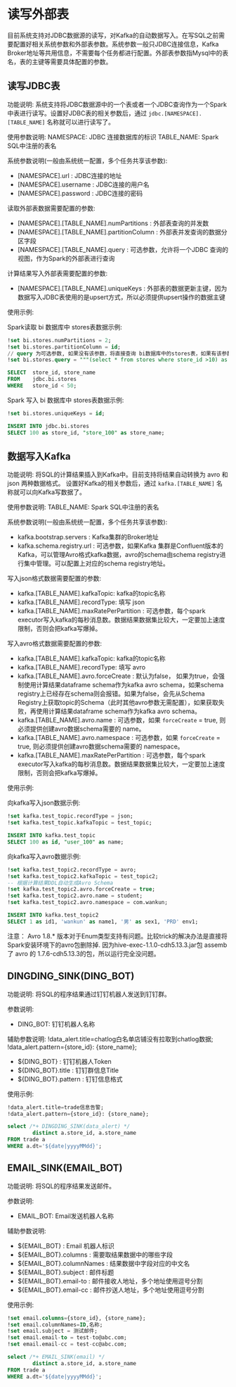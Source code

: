 # 读写外部表

目前系统支持对JDBC数据源的读写，对Kafka的自动数据写入。在写SQL之前需要配置好相关系统参数和外部表参数。系统参数一般只JDBC连接信息，Kafka Broker地址等共用信息，不需要每个任务都进行配置。外部表参数指Mysql中的表名，表的主键等需要具体配置的参数。

## 读写JDBC表

功能说明:
系统支持将JDBC数据源中的一个表或者一个JDBC查询作为一个Spark中表进行读写。设置好JDBC表的相关参数后，通过 `jdbc.[NAMESPACE].[TABLE_NAME]` 名称就可以进行读写了。

使用参数说明:
NAMESPACE: JDBC 连接数据库的标识
TABLE_NAME: Spark SQL中注册的表名

系统参数说明(一般由系统统一配置，多个任务共享该参数):
* [NAMESPACE].url : JDBC连接的地址
* [NAMESPACE].username : JDBC连接的用户名
* [NAMESPACE].password : JDBC连接的密码

读取外部表数据需要配置的参数:
* [NAMESPACE].[TABLE_NAME].numPartitions : 外部表查询的并发数
* [NAMESPACE].[TABLE_NAME].partitionColumn : 外部表并发查询的数据分区字段
* [NAMESPACE].[TABLE_NAME].query : 可选参数，允许将一个JDBC 查询的视图，作为Spark的外部表进行查询

计算结果写入外部表需要配置的参数:
* [NAMESPACE].[TABLE_NAME].uniqueKeys : 外部表的数据更新主键，因为数据写入JDBC表使用的是upsert方式，所以必须提供upsert操作的数据主键

使用示例:

Spark读取 bi 数据库中 stores表数据示例:

```sql
!set bi.stores.numPartitions = 2; 
!set bi.stores.partitionColumn = id;
// query 为可选参数, 如果没有该参数，将直接查询 bi数据库中的stores表，如果有该参数，会查询query的查询结果视图
!set bi.stores.query = """(select * from stores where store_id >10) as subq""";

SELECT  store_id, store_name
FROM    jdbc.bi.stores
WHERE   store_id < 50;
```

Spark 写入 bi 数据库中 stores表数据示例:
```sql
!set bi.stores.uniqueKeys = id;

INSERT INTO jdbc.bi.stores
SELECT 100 as store_id, "store_100" as store_name;
```

## 数据写入Kafka

功能说明:
将SQL的计算结果插入到Kafka中。目前支持将结果自动转换为 avro 和 json 两种数据格式。
设置好Kafka的相关参数后，通过 `kafka.[TABLE_NAME]` 名称就可以向Kafka写数据了。

使用参数说明:
TABLE_NAME: Spark SQL中注册的表名

系统参数说明(一般由系统统一配置，多个任务共享该参数):
* kafka.bootstrap.servers : Kafka集群的Broker地址
* kafka.schema.registry.url : 可选参数，如果Kafka 集群是Confluent版本的Kafka，可以管理Avro格式kafka数据，avro的schema由schema registry进行集中管理。可以配置上对应的schema registry地址。

写入json格式数据需要配置的参数:
* kafka.[TABLE_NAME].kafkaTopic: kafka的topic名称
* kafka.[TABLE_NAME].recordType: 填写 json
* kafka.[TABLE_NAME].maxRatePerPartition : 可选参数，每个spark executor写入kafka的每秒消息数。数据结果数据集比较大，一定要加上速度限制，否则会把kafka写爆掉。

写入avro格式数据需要配置的参数:
* kafka.[TABLE_NAME].kafkaTopic: kafka的topic名称
* kafka.[TABLE_NAME].recordType: 填写 avro
* kafka.[TABLE_NAME].avro.forceCreate : 默认为false， 如果为true，会强制使用计算结果dataframe schema作为kafka avro schema，如果schema registry上已经存在schema则会报错。如果为false，会先从Schema Registry上获取topic的Schema（此时其他avro参数无需配置），如果获取失败，再使用计算结果dataframe schema作为kafka avro schema。
* kafka.[TABLE_NAME].avro.name : 可选参数，如果 `forceCreate` = true, 则必须提供创建avro数据schema需要的 name。
* kafka.[TABLE_NAME].avro.namespace : 可选参数，如果 `forceCreate` = true, 则必须提供创建avro数据schema需要的 namespace。
* kafka.[TABLE_NAME].maxRatePerPartition : 可选参数，每个spark executor写入kafka的每秒消息数。数据结果数据集比较大，一定要加上速度限制，否则会把kafka写爆掉。

使用示例:

向kafka写入json数据示例:

```sql
!set kafka.test_topic.recordType = json;
!set kafka.test_topic.kafkaTopic = test_topic;

INSERT INTO kafka.test_topic
SELECT 100 as id, "user_100" as name;
```

向kafka写入avro数据示例:

```sql
!set kafka.test_topic2.recordType = avro;
!set kafka.test_topic2.kafkaTopic = test_topic2;
-- 根据计算结果DDL自动生成Avro Schema
!set kafka.test_topic2.avro.forceCreate = true;
!set kafka.test_topic2.avro.name = student;
!set kafka.test_topic2.avro.namespace = com.wankun;

INSERT INTO kafka.test_topic2
SELECT 1 as id1, 'wankun' as name1, '男' as sex1, 'PRD' env1;
```

注意：
Avro 1.8.* 版本对于Enum类型支持有问题。比较trick的解决办法是直接将Spark安装环境下的avro包删除掉.
因为hive-exec-1.1.0-cdh5.13.3.jar包 assemb 了 avro 的 1.7.6-cdh5.13.3的包，所以运行完全没问题。 

## DINGDING_SINK(DING_BOT)

功能说明:
将SQL的程序结果通过钉钉机器人发送到钉钉群。

参数说明:

* DING_BOT: 钉钉机器人名称

辅助参数说明:
!data_alert.title=chatlog白名单店铺没有拉取到chatlog数据;
!data_alert.pattern={store_id}: {store_name};

* ${DING_BOT} : 钉钉机器人Token
* ${DING_BOT}.title : 钉钉群信息Title
* ${DING_BOT}.pattern : 钉钉信息格式

使用示例:

```sql
!data_alert.title=trade信息告警;
!data_alert.pattern={store_id}: {store_name};

select /*+ DINGDING_SINK(data_alert) */
        distinct a.store_id, a.store_name
FROM trade a
WHERE a.dt='${date|yyyyMMdd}';
```

## EMAIL_SINK(EMAIL_BOT)

功能说明:
将SQL的程序结果发送邮件。

参数说明:

* EMAIL_BOT: Email发送机器人名称

辅助参数说明:

* ${EMAIL_BOT} : Email 机器人标识
* ${EMAIL_BOT}.columns : 需要取结果数据中的哪些字段
* ${EMAIL_BOT}.columnNames : 结果数据中字段对应的中文名
* ${EMAIL_BOT}.subject : 邮件标题
* ${EMAIL_BOT}.email-to : 邮件接收人地址，多个地址使用逗号分割
* ${EMAIL_BOT}.email-cc : 邮件抄送人地址，多个地址使用逗号分割

使用示例:

```sql
!set email.columns={store_id}, {store_name};
!set email.columnNames=ID,名称;
!set email.subject = 测试邮件;
!set email.email-to = test-to@abc.com;
!set email.email-cc = test-cc@abc.com;

select /*+ EMAIL_SINK(email) */
        distinct a.store_id, a.store_name
FROM trade a
WHERE a.dt='${date|yyyyMMdd}';
```